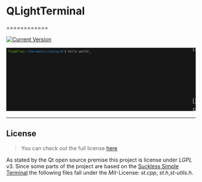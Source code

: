 # QLightTerminal

============

[![Current Version](https://img.shields.io/badge/version-0.1.0-green.svg)](https://github.com/ChargeIn/QLightTerm)

![Terminal Preview](https://github.com/ChargeIn/QLightTerm/blob/master/example/demo.png)

---
## License
>You can check out the full license [here](https://github.com/ChargeIn/QLightTerm/blob/master/LICENSE)

As stated by the Qt open source premise this project is license under *LGPL* v3.
Since some parts of the project are based on the [Suckless Simple Terminal](https://st.suckless.org/) 
the following files fall under the *Mit*-License: *st.cpp*, *st.h*,*st-utils.h*.
